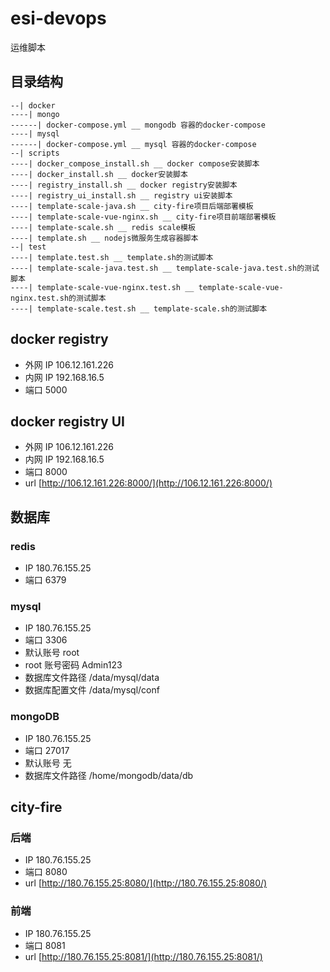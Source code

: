 # esi-devops

运维脚本

## 目录结构

```markup
--| docker
----| mongo
------| docker-compose.yml __ mongodb 容器的docker-compose
----| mysql
------| docker-compose.yml __ mysql 容器的docker-compose
--| scripts
----| docker_compose_install.sh __ docker compose安装脚本
----| docker_install.sh __ docker安装脚本
----| registry_install.sh __ docker registry安装脚本
----| registry_ui_install.sh __ registry ui安装脚本
----| template-scale-java.sh __ city-fire项目后端部署模板
----| template-scale-vue-nginx.sh __ city-fire项目前端部署模板
----| template-scale.sh __ redis scale模板
----| template.sh __ nodejs微服务生成容器脚本
--| test
----| template.test.sh __ template.sh的测试脚本
----| template-scale-java.test.sh __ template-scale-java.test.sh的测试脚本
----| template-scale-vue-nginx.test.sh __ template-scale-vue-nginx.test.sh的测试脚本
----| template-scale.test.sh __ template-scale.sh的测试脚本
```

## docker registry

- 外网 IP 106.12.161.226
- 内网 IP 192.168.16.5
- 端口 5000

## docker registry UI

- 外网 IP 106.12.161.226
- 内网 IP 192.168.16.5
- 端口 8000
- url [http://106.12.161.226:8000/](http://106.12.161.226:8000/)

## 数据库

### redis

- IP 180.76.155.25
- 端口 6379

### mysql

- IP 180.76.155.25
- 端口 3306
- 默认账号 root
- root 账号密码 Admin123
- 数据库文件路径 /data/mysql/data
- 数据库配置文件 /data/mysql/conf

### mongoDB

- IP 180.76.155.25
- 端口 27017
- 默认账号 无
- 数据库文件路径 /home/mongodb/data/db

## city-fire

### 后端

- IP 180.76.155.25
- 端口 8080
- url [http://180.76.155.25:8080/](http://180.76.155.25:8080/)

### 前端

- IP 180.76.155.25
- 端口 8081
- url [http://180.76.155.25:8081/](http://180.76.155.25:8081/)

